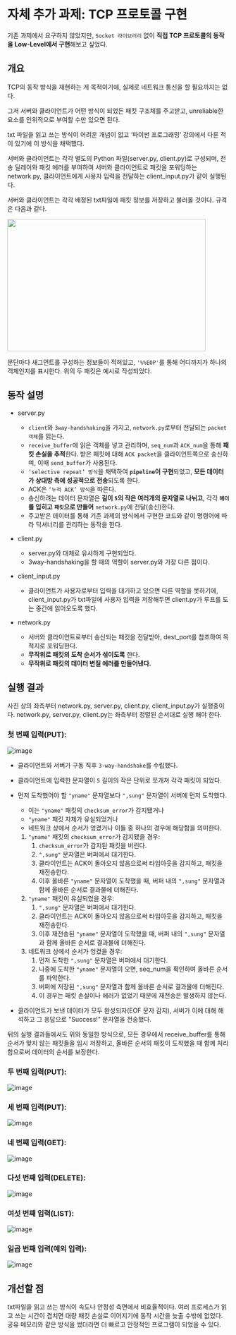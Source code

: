 # 자체 추가 과제: TCP 프로토콜 구현

기존 과제에서 요구하지 않았지만, `Socket 라이브러리` 없이 **직접 TCP 프로토콜의 동작을 Low-Level에서 구현**해보고 싶었다.

## 개요

TCP의 동작 방식을 재현하는 게 목적이기에, 실제로 네트워크 통신을 할 필요까지는 없다.

그저 서버와 클라이언트가 어떤 방식이 되었든 패킷 구조체를 주고받고, unreliable한 요소를 인위적으로 부여할 수만 있으면 된다.

txt 파일을 읽고 쓰는 방식이 어려운 개념이 없고 ‘파이썬 프로그래밍’ 강의에서 다룬 적이 있기에 이 방식을 채택했다.

서버와 클라이언트는 각각 별도의 Python 파일(server.py, client.py)로 구성되며, 전송 딜레이와 패킷 에러를 부여하여 서버와 클라이언트로 패킷을 포워딩하는 network.py, 클라이언트에게 사용자 입력을 전달하는 client_input.py가 같이 실행된다.

서버와 클라이언트는 각각 배정된 txt파일에 패킷 정보를 저장하고 불러올 것이다. 규격은 다음과 같다.

<img src="https://github.com/user-attachments/assets/1a6fc048-e6d0-4255-9a5b-81af072d6576" width="450" height="300">

문단마다 새그먼트를 구성하는 정보들이 적혀있고, `'%%EOP'`를 통해 어디까지가 하나의 객체인지를 표시한다. 위의 두 패킷은 예시로 작성되었다.

## 동작 설명

- server.py
  - `client`와 `3way-handshaking`을 가지고, `network.py`로부터 전달되는 `packet 객체`를 읽는다.
  - `receive_buffer`에 읽은 객체를 넣고 관리하며, `seq_num`과 `ACK_num`을 통해 **패킷 손실을 추적**한다. 받은 패킷에 대해 `ACK packet`을 클라이언트쪽으로 송신하며, 이때 `send_buffer`가 사용된다.
  - `‘selective repeat’ 방식`을 채택하여 **`pipeline`이 구현**되었고, **모든 데이터가 상대방 측에 성공적으로 전송**되도록 한다.
  - ACK은 `‘누적 ACK’ 방식`을 따른다.
  - 송신하려는 데이터 문자열은 **길이 `5`의 작은 여러개의 문자열로 나뉘고**, 각각 **`헤더`를 입히고** **`패킷`으로 만들어** `network.py`에 전달(송신)한다.
  - 주고받은 데이터를 통해 기존 과제의 방식에서 구현한 코드와 같이 명령어에 따라 딕셔너리를 관리하는 동작을 한다.
 
- client.py
  - server.py와 대체로 유사하게 구현되었다.
  - 3way-handshaking을 할 때의 역할이 server.py와 가장 다른 점이다.

- client_input.py
  - 클라이언트가 사용자로부터 입력을 대기하고 있으면 다른 역할을 못하기에, client_input.py가 txt파일에 사용자 입력을 저장해두면 client.py가 루프를 도는 중간에 읽어오도록 했다.

- network.py
  - 서버와 클라이언트로부터 송신되는 패킷을 전달받아, dest_port를 참조하여 목적지로 포워딩한다.
  - **무작위로 패킷의 도착 순서가 섞이도록** 한다.
  - **무작위로 패킷의 데이터 변질 에러를 만들어낸다.**

## 실행 결과

사진 상의 좌측부터 network.py, server.py, client.py, client_input.py가 실행중이다.
network.py, server.py, client.py는 좌측부터 정렬된 순서대로 실행 해야 한다.

### 첫 번째 입력(PUT):
![image](https://github.com/user-attachments/assets/885f0a1b-0c6f-4855-9d88-58808be0087a)

- 클라이언트와 서버가 구동 직후 `3-way-handshake`를 수립했다.
- 클라이언트에 입력한 문자열이 `5` 길이의 작은 단위로 쪼개져 각각 패킷이 되었다.
- 먼저 도착했어야 할 `"yname"` 문자열보다 `",sung"` 문자열이 서버에 먼저 도착했다.
  - 이는 `"yname"` 패킷의 `checksum_error`가 감지됐거나
  - `"yname"` 패킷 자체가 유실되었거나
  - 네트워크 상에서 순서가 엉켰거나
  이들 중 하나의 경우에 해당함을 의미한다.
  1. `"yname"` 패킷의 `checksum_error`가 감지됐을 경우:
      1. `checksum_error`가 감지된 패킷을 버린다.
      2. `",sung"` 문자열은 버퍼에서 대기한다.
      3. 클라이언트는 ACK이 돌아오지 않음으로써 타임아웃을 감지하고, 패킷을 재전송한다.
      4. 이후 올바른 `"yname"` 문자열이 도착했을 때, 버퍼 내의 `",sung"` 문자열과 함께 올바른 순서로 결과물에 더해진다.
  2. `"yname"` 패킷이 유실되었을 경우:
      1. `",sung"` 문자열은 버퍼에서 대기한다.
      2. 클라이언트는 ACK이 돌아오지 않음으로써 타임아웃을 감지하고, 패킷을 재전송한다.
      3. 이후 재전송된 `"yname"` 문자열이 도착했을 때, 버퍼 내의 `",sung"` 문자열과 함께 올바른 순서로 결과물에 더해진다.
  3. 네트워크 상에서 순서가 엉켰을 경우:
      1. 먼저 도착한 `",sung"` 문자열은 버퍼에서 대기한다.
      2. 나중에 도착한 `"yname"` 문자열이 오면, seq_num을 확인하여 올바른 순서를 파악한다.
      3. 버퍼에 저장된 `",sung"` 문자열과 함께 올바른 순서로 결과물에 더해진다.
      4. 이 경우는 패킷 손실이나 에러가 없었기 때문에 재전송은 발생하지 않는다.

- 클라이언트가 보낸 데이터가 모두 완성되자(EOF 문자 감지), 서버가 이에 대해 해석하고 그 응답으로 "Success!" 문자열을 전송했다.

뒤의 실행 결과들에서도 위와 동일한 방식으로, 모든 경우에서 receive_buffer를 통해 순서가 맞지 않는 패킷들을 임시 저장하고, 올바른 순서의 패킷이 도착했을 때 함께 처리함으로써 데이터의 순서를 보장한다.

### 두 번째 입력(PUT):
![image](https://github.com/user-attachments/assets/4a6ae480-36a4-44ab-8513-d4594f83ebcc)

### 세 번째 입력(PUT):
![image](https://github.com/user-attachments/assets/8c85553b-1115-4179-8e98-60f8f73df55c)

### 네 번째 입력(GET):
![image](https://github.com/user-attachments/assets/e2da34ed-bed6-429d-912d-8e00a7937154)

### 다섯 번째 입력(DELETE):
![image](https://github.com/user-attachments/assets/e635e204-8464-40b7-b01f-6db9fe7ba196)

### 여섯 번째 입력(LIST):
![image](https://github.com/user-attachments/assets/0afa4a53-cf15-43d4-86a8-0c44ce5b117e)

### 일곱 번째 입력(예외 입력):
![image](https://github.com/user-attachments/assets/efadebf0-cd86-49f6-b87d-4fc2e9810304)

## 개선할 점

txt파일을 읽고 쓰는 방식이 속도나 안정성 측면에서 비효율적이다. 여러 프로세스가 읽고 쓰는 시간이 겹치면 대량 패킷 손실로 이어지기에 동작 시간을 늦출 수밖에 없었다. 공유 메모리와 같은 방식을 썼더라면 더 빠르고 안정적인 프로그램이 되었을 수 있다.
